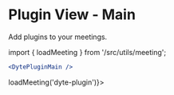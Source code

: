 # Plugin View - Main

Add plugins to your meetings.

import { loadMeeting } from '/src/utils/meeting';

```jsx
<DytePluginMain />
```

<div className="plugin-preview" ref={() => loadMeeting('dyte-plugin')}>
    <dyte-plugin-main id="dyte-plugin" className="w-full h-full" />
</div>
